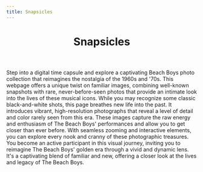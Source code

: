 ```yaml
---
title: Snapsicles
---
```


<body>
  <div class="wrapper2">
    <header class="header2">
      <div class="background2"></div>
      <div class="foreground2"></div>
      <h1 class="title2">Snapsicles</h1>
    </header>
    <section class="snapsicles-section">
      Step into a digital time capsule and explore a captivating Beach Boys
      photo collection that reimagines the nostalgia of the 1960s and '70s. This
      webpage offers a unique twist on familiar images, combining well-known
      snapshots with rare, never-before-seen photos that provide an intimate
      look into the lives of these musical icons. While you may recognize some
      classic black-and-white shots, this page breathes new life into the past.
      It introduces vibrant, high-resolution photographs that reveal a level of
      detail and color rarely seen from this era. These images capture the raw
      energy and enthusiasm of The Beach Boys' performances and allow you to get
      closer than ever before. With seamless zooming and interactive elements,
      you can explore every nook and cranny of these photographic treasures. You
      become an active participant in this visual journey, inviting you to
      reimagine The Beach Boys' golden era through a vivid and dynamic lens.
      It's a captivating blend of familiar and new, offering a closer look at
      the lives and legacy of The Beach Boys.
    </section>
  </div>
</body>